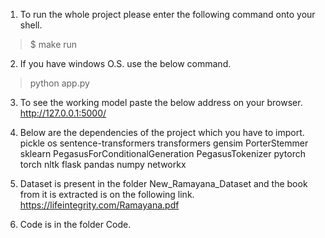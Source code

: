 1. To run the whole project please enter the following command onto your shell.
  > $ make run
2. If you have windows O.S. use the below command.
  > python app.py
3. To see the working model paste the below address on your browser.
     http://127.0.0.1:5000/

4. Below are the dependencies of the project which you have to import.
   pickle
   os
   sentence-transformers
   transformers
   gensim
   PorterStemmer
   sklearn
   PegasusForConditionalGeneration
   PegasusTokenizer
   pytorch
   torch
   nltk
   flask
   pandas
   numpy
   networkx
5. Dataset is present in the folder New_Ramayana_Dataset and the book from it is extracted is on the following link.
    https://lifeintegrity.com/Ramayana.pdf
6. Code is in the folder Code.
